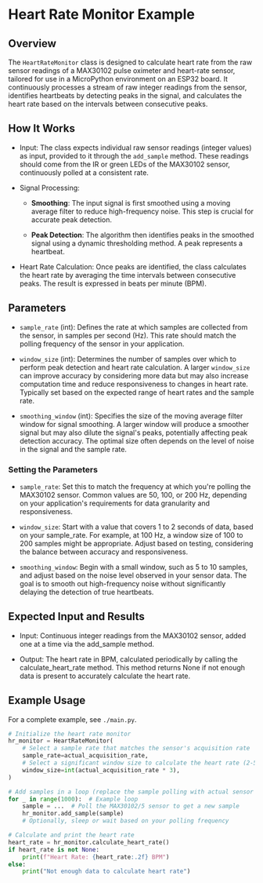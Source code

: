 # Heart Rate Monitor Example

## Overview

The `HeartRateMonitor` class is designed to calculate heart rate from the raw sensor readings of a MAX30102 pulse oximeter and heart-rate sensor, tailored for use in a MicroPython environment on an ESP32 board. It continuously processes a stream of raw integer readings from the sensor, identifies heartbeats by detecting peaks in the signal, and calculates the heart rate based on the intervals between consecutive peaks.

## How It Works

- Input: The class expects individual raw sensor readings (integer values) as input, provided to it through the `add_sample` method. These readings should come from the IR or green LEDs of the MAX30102 sensor, continuously polled at a consistent rate.

- Signal Processing:

  - **Smoothing**: The input signal is first smoothed using a moving average filter to reduce high-frequency noise. This step is crucial for accurate peak detection.

  - **Peak Detection**: The algorithm then identifies peaks in the smoothed signal using a dynamic thresholding method. A peak represents a heartbeat.

- Heart Rate Calculation: Once peaks are identified, the class calculates the heart rate by averaging the time intervals between consecutive peaks. The result is expressed in beats per minute (BPM).

## Parameters

- `sample_rate` (int): Defines the rate at which samples are collected from the sensor, in samples per second (Hz). This rate should match the polling frequency of the sensor in your application.

- `window_size` (int): Determines the number of samples over which to perform peak detection and heart rate calculation. A larger `window_size` can improve accuracy by considering more data but may also increase computation time and reduce responsiveness to changes in heart rate. Typically set based on the expected range of heart rates and the sample rate.

- `smoothing_window` (int): Specifies the size of the moving average filter window for signal smoothing. A larger window will produce a smoother signal but may also dilute the signal's peaks, potentially affecting peak detection accuracy. The optimal size often depends on the level of noise in the signal and the sample rate.

### Setting the Parameters

- `sample_rate`: Set this to match the frequency at which you're polling the MAX30102 sensor. Common values are 50, 100, or 200 Hz, depending on your application's requirements for data granularity and responsiveness.

- `window_size`: Start with a value that covers 1 to 2 seconds of data, based on your sample_rate. For example, at 100 Hz, a window size of 100 to 200 samples might be appropriate. Adjust based on testing, considering the balance between accuracy and responsiveness.

- `smoothing_window`: Begin with a small window, such as 5 to 10 samples, and adjust based on the noise level observed in your sensor data. The goal is to smooth out high-frequency noise without significantly delaying the detection of true heartbeats.

## Expected Input and Results

- Input: Continuous integer readings from the MAX30102 sensor, added one at a time via the add_sample method.

- Output: The heart rate in BPM, calculated periodically by calling the calculate_heart_rate method. This method returns None if not enough data is present to accurately calculate the heart rate.

## Example Usage

For a complete example, see `./main.py`.

```python
# Initialize the heart rate monitor
hr_monitor = HeartRateMonitor(
    # Select a sample rate that matches the sensor's acquisition rate
    sample_rate=actual_acquisition_rate,
    # Select a significant window size to calculate the heart rate (2-5 seconds)
    window_size=int(actual_acquisition_rate * 3),
)

# Add samples in a loop (replace the sample polling with actual sensor data retrieval)
for _ in range(1000):  # Example loop
    sample = ...  # Poll the MAX30102/5 sensor to get a new sample
    hr_monitor.add_sample(sample)
    # Optionally, sleep or wait based on your polling frequency

# Calculate and print the heart rate
heart_rate = hr_monitor.calculate_heart_rate()
if heart_rate is not None:
    print(f"Heart Rate: {heart_rate:.2f} BPM")
else:
    print("Not enough data to calculate heart rate")
```
